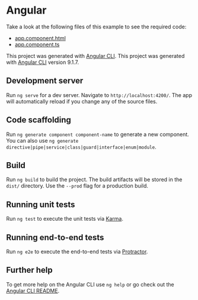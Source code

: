 # Angular

Take a look at the following files of this example to see the required code: 

- [app.component.html](https://github.com/frostehhh/DataGrid---How-to-implement-cascading-dropdownboxes/blob/20.1.6%2B/Angular/src/app/app.component.html)
- [app.component.ts](https://github.com/frostehhh/DataGrid---How-to-implement-cascading-dropdownboxes/blob/20.1.6%2B/Angular/src/app/app.component.ts)

This project was generated with [Angular CLI](https://github.com/angular/angular-cli).
This project was generated with [Angular CLI](https://github.com/angular/angular-cli) version 9.1.7.

## Development server

Run `ng serve` for a dev server. Navigate to `http://localhost:4200/`. The app will automatically reload if you change any of the source files.

## Code scaffolding

Run `ng generate component component-name` to generate a new component. You can also use `ng generate directive|pipe|service|class|guard|interface|enum|module`.

## Build

Run `ng build` to build the project. The build artifacts will be stored in the `dist/` directory. Use the `--prod` flag for a production build.

## Running unit tests

Run `ng test` to execute the unit tests via [Karma](https://karma-runner.github.io).

## Running end-to-end tests

Run `ng e2e` to execute the end-to-end tests via [Protractor](http://www.protractortest.org/).

## Further help

To get more help on the Angular CLI use `ng help` or go check out the [Angular CLI README](https://github.com/angular/angular-cli/blob/master/README.md).
